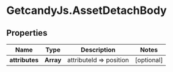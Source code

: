 # GetcandyJs.AssetDetachBody

## Properties

Name | Type | Description | Notes
------------ | ------------- | ------------- | -------------
**attributes** | **Array** | attributeId &#x3D;&gt; position | [optional] 


